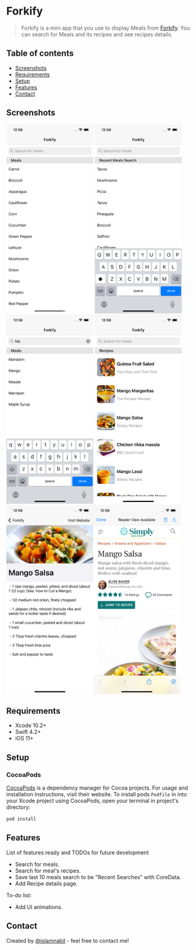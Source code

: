 # Forkify
> Forkify is a mini app that you use to display Meals from [Forkify](https://forkify-api.herokuapp.com/). You can search for Meals and its recipes and see recipes details. 

## Table of contents
* [Screenshots](#screenshots)
* [Requirements](#requirements)
* [Setup](#setup)
* [Features](#features)
* [Contact](#contact)


## Screenshots
<img src="https://github.com/islamnabil/Forkify/blob/main/ScreenShots/1.png" width="230" height="500"> <img src="https://github.com/islamnabil/Forkify/blob/main/ScreenShots/2.png" width="230" height="500"> <img src="https://github.com/islamnabil/Forkify/blob/main/ScreenShots/3.png" width="230" height="500"> <img src="https://github.com/islamnabil/Forkify/blob/main/ScreenShots/4.png" width="230" height="500"> <img src="https://github.com/islamnabil/Forkify/blob/main/ScreenShots/5.png" width="230" height="500"><img src="https://github.com/islamnabil/Forkify/blob/main/ScreenShots/6.png" width="230" height="500">  

## Requirements
* Xcode 10.2+
* Swift 4.2+
* iOS 11+

## Setup
### CocoaPods

[CocoaPods](https://cocoapods.org) is a dependency manager for Cocoa projects. For usage and installation instructions, visit their website. To install pods `Podfile` in  into your Xcode project using CocoaPods, open your terminal in project's directory:

```ruby
pod install
```

## Features
List of features ready and TODOs for future development
* Search for meals.
* Search for meal's recipes.
* Save last 10 meals search to be "Recent Searches" with CoreData.
* Add Recipe details page.

To-do list:
* Add UI animations.

## Contact
Created by [@islamnabil](https://github.com/islamnabil) - feel free to contact me!

